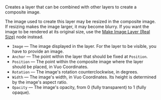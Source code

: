 Creates a layer that can be combined with other layers to create a composite image.

The image used to create this layer may be resized in the composite image. If resizing makes the image larger, it may become blurry. If you want the image to be rendered at its original size, use the [Make Image Layer (Real Size)](vuo-node://vuo.layer.make.realSize2) node instead.

   - `Image` — The image displayed in the layer. For the layer to be visible, you have to provide an image.
   - `Anchor` — The point within the layer that should be fixed at `Position`.
   - `Position` — The point within the composite image where the layer should be placed, in Vuo Coordinates.
   - `Rotation` — The image's rotation counterclockwise, in degrees.
   - `Width` — The image's width, in Vuo Coordinates. Its height is determined by the image's aspect ratio.
   - `Opacity` — The image's opacity, from 0 (fully transparent) to 1 (fully opaque).
